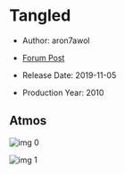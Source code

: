 # Tangled

* Author: aron7awol

* [Forum Post](https://www.avsforum.com/threads/bass-eq-for-filtered-movies.2995212/post-58807140)

* Release Date: 2019-11-05
* Production Year: 2010

## Atmos

![img 0](https://i.imgur.com/sWYnlSA.jpg)

![img 1](https://i.imgur.com/mP0cRJG.png)

